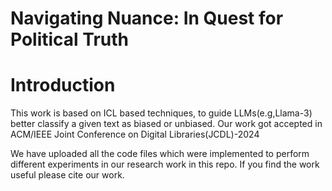 # Navigating Nuance: In Quest for Political Truth
# Introduction
This work is based on ICL based techniques, to guide LLMs(e.g,Llama-3)  better classify a given text as biased or unbiased. 
Our work got accepted in ACM/IEEE Joint Conference on Digital Libraries(JCDL)-2024

We have uploaded all the code files which were implemented to perform different experiments in our research work in this repo. If you find the work useful please cite our work.

